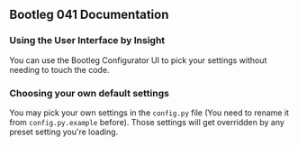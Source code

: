 ## Bootleg 041 Documentation

### Using the User Interface by Insight

You can use the Bootleg Configurator UI to pick your settings without needing to touch the code.

### Choosing your own default settings

You may pick your own settings in the `config.py` file (You need to rename it from `config.py.example` before). Those settings will get overridden by any preset setting you're loading.